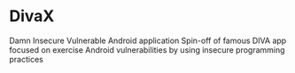 # DivaX

Damn Insecure Vulnerable Android application
Spin-off of famous DIVA app focused on exercise Android vulnerabilities 
by using insecure programming practices
